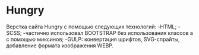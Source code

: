 # Hungry
Верстка сайта Hungry с помощью следующих технологий: 
-HTML; 
-SCSS; 
-частично использовал BOOTSTRAP без использования классов а с помощью миксинов; 
-GULP: конвертация шрифтов, SVG-спрайты, добавление формата изображения WEBP.
